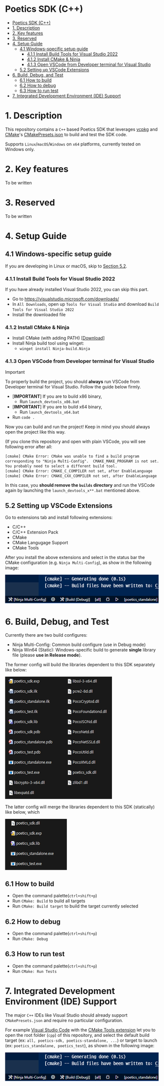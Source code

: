 # Poetics SDK (C++)

- [Poetics SDK (C++)](#poetics-sdk-c)
- [1. Description](#1-description)
- [2. Key features](#2-key-features)
- [3. Reserved](#3-reserved)
- [4. Setup Guide](#4-setup-guide)
  - [4.1 Windows-specific setup guide](#41-windows-specific-setup-guide)
    - [4.1.1 Install Build Tools for Visual Studio 2022](#411-install-build-tools-for-visual-studio-2022)
    - [4.1.2 Install CMake \& Ninja](#412-install-cmake--ninja)
    - [4.1.3 Open VSCode from Developer terminal for Visual Studio](#413-open-vscode-from-developer-terminal-for-visual-studio)
  - [5.2 Setting up VSCode Extensions](#52-setting-up-vscode-extensions)
- [6. Build, Debug, and Test](#6-build-debug-and-test)
  - [6.1 How to build](#61-how-to-build)
  - [6.2 How to debug](#62-how-to-debug)
  - [6.3 How to run test](#63-how-to-run-test)
- [7. Integrated Development Environment (IDE) Support](#7-integrated-development-environment-ide-support)

# 1. Description

This repository contains a `C++` based Poetics SDK that leverages [vcpkg](https://github.com/microsoft/vcpkg) and [CMake](https://www.cmake.org)'s [CMakePresets.json](https://cmake.org/cmake/help/latest/manual/cmake-presets.7.html) to build and test the SDK code.

Supports `Linux`/`macOS`/`Windows` on `x64` platforms, currently tested on Windows only.

# 2. Key features

To be written

# 3. Reserved

To be written

# 4. Setup Guide

## 4.1 Windows-specific setup guide

If you are developing in Linux or macOS, skip to [Section 5.2](#52-setting-up-vscode-extensions).

### 4.1.1 Install Build Tools for Visual Studio 2022

If you have already installed Visual Studio 2022, you can skip this part.

- Go to https://visualstudio.microsoft.com/downloads/
- In `All Downloads`, open up `Tools for Visual Studio` and download `Build Tools for Visual Studio 2022`
- Install the downloaded file

### 4.1.2 Install CMake & Ninja

- Install CMake (with adding PATH) [[Download](https://cmake.org/download/)]
- Install Ninja build tool using winget:
  - `winget install Ninja-build.Ninja`

### 4.1.3 Open VSCode from Developer terminal for Visual Studio

> [!IMPORTANT]
> To properly build the project, you should **always** run VSCode from Developer terminal for Visual Studio.
> Follow the guide below firmly.

- [**IMPORTANT**] If you are to build x86 binary,
  - Run `launch_devtools_x86.bat`
- [**IMPORTANT**] If you are to build x64 binary,
  - Run `launch_devtools_x64.bat`
- Run `code .`

Now you can build and run the project! Keep in mind you should always open the project like this way.

(If you clone this repository and open with plain VSCode, you will see following error after all:

```
[cmake] CMake Error: CMake was unable to find a build program corresponding to "Ninja Multi-Config".  CMAKE_MAKE_PROGRAM is not set.  You probably need to select a different build tool.
[cmake] CMake Error: CMAKE_C_COMPILER not set, after EnableLanguage
[cmake] CMake Error: CMAKE_CXX_COMPILER not set, after EnableLanguage
```

In this case, you **should remove the `builds` directory** and run the VSCode again by launching the `launch_devtools_x**.bat` mentioned above.

## 5.2 Setting up VSCode Extensions

Go to extensions tab and install following extensions:

- C/C++
- C/C++ Extension Pack
- CMake
- CMake Langugage Support
- CMake Tools

After you install the above extensions and select in the status bar the CMake configuration (e.g. `Ninja Multi-Config`), as show in the following image:

![CMake's preset selection in the status bar of Visual Studio Code](./img/vscode_cmakepresets_selection.png)

# 6. Build, Debug, and Test

Currently there are two build configures:

* Ninja Multi-Config: Common build configure (use in Debug mode)
* Ninja Win64 (Static): Windows-specific build to generate **single** library file (please **use in Release mode**).

The former config will build the libraries dependent to this SDK separately like below:

![Build result of Ninja Multi-Config](./img/ninja-multi-config.png)

The latter config will merge the libraries dependent to this SDK (statically) like below, which

![Build result of Ninja Win64-Static](./img/ninja-win64-static.png)

## 6.1 How to build

- Open the command palette(`ctrl+shift+p`)
- Run `CMake: Build` to build all targets
- Run `CMake: Build target` to build the target currently selected

## 6.2 How to debug

- Open the command palette(`ctrl+shift+p`)
- Run `CMake: Debug`

## 6.3 How to run test

- Open the command palette(`ctrl+shift+p`)
- Run `CMake: Run Tests`

# 7. Integrated Development Environment (IDE) Support

The major `C++` IDEs like Visual Studio should already support `CMakePresets.json` and require no particular configuration.

For example [Visual Studio Code](https://code.visualstudio.com/) with the [CMake Tools extension](https://marketplace.visualstudio.com/items?itemName=ms-vscode.cmake-tools) let you to open the root folder (`cpp`) of this repository, and select the default build target (ex: `all, poetics-sdk, poetics-standalone, ...`) or target to launch (ex: `poetics_standalone, poetics_test`), as shown in the following image:

![CMake's preset selection in the status bar of Visual Studio Code](./img/vscode_cmakepresets_selection.png)

<br>
